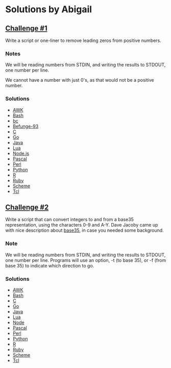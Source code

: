 # Solutions by Abigail

## [Challenge #1](https://perlweeklychallenge.org/blog/perl-weekly-challenge-002/#challenge-1)

Write a script or one-liner to remove leading zeros from positive numbers.

### Notes
We will be reading numbers from STDIN, and writing the results to STDOUT,
one number per line.

We cannot have a number with just 0's, as that would not be a positive number.

### Solutions
* [AWK](awk/ch-1.awk)
* [Bash](bash/ch-1.sh)
* [bc](bc/ch-1.bc)
* [Befunge-93](befunge-93/ch-1.bf93)
* [C](c/ch-1.c)
* [Go](go/ch-1.go)
* [Java](java/ch-1.java)
* [Lua](lua/ch-1.lua)
* [Node.js](node/ch-1.js)
* [Pascal](pascal/ch-1.p)
* [Perl](perl/ch-1.pl)
* [Python](python/ch-1.py)
* [R](r/ch-1.r)
* [Ruby](ruby/ch-1.rb)
* [Scheme](scheme/ch-1.scm)
* [Tcl](tcl/ch-1.tcl)

## [Challenge #2](https://perlweeklychallenge.org/blog/perl-weekly-challenge-002/#challenge-2)

Write a script that can convert integers to and from a base35
representation, using the characters 0-9 and A-Y. Dave Jacoby came
up with nice description about
[base35](https://gist.github.com/jacoby/764bb4e8a5d3a819b5fbfa497fcb3454),
in case you needed some background.

### Note
We will be reading numbers from STDIN, and writing the results to STDOUT,
one number per line. Programs will use an option, -t (to base 35), or 
-f (from base 35) to indicate which direction to go.

### Solutions
* [AWK](awk/ch-2.awk)
* [Bash](bash/ch-2.sh)
* [C](c/ch-2.c)
* [Go](go/ch-1.go)
* [Java](java/ch-1.java)
* [Lua](lua/ch-2.lua)
* [Node](node/ch-2.js)
* [Pascal](pascal/ch-1.p)
* [Perl](perl/ch-2.pl)
* [Python](python/ch-2.py)
* [R](r/ch-2.r)
* [Ruby](ruby/ch-2.by)
* [Scheme](scheme/ch-2.scm)
* [Tcl](tcl/ch-2.tcl)
